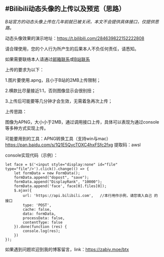 **#Bilibili动态头像的上传以及预览（思路）**
------------------------------------------

*B站官方的动态头像上传在几年前就已被关闭，本文不会提供具体接口，仅提供思路。*

动态头像效果的演示地址：https://t.bilibili.com/284639822152222808

请合理使用，您的个人行为所产生的后果本人不负任何责任，请悉知。

如果需要联络本人请通过[邮箱联系][2]或[B站联系][3]

上传的要求为以下：

1.图片要使用.apng，且小于B站的2MB上传限制；

2.横款比尽量接近1:1，否则图像显示会很别扭；

3.上传后可能要等几分钟才会生效，无需着急再次上传；


上传思路：

图像为APNG，大小小于2MB，通过调用接口上传，具体可以表现为通过console等多种方式实现上传。

可能要用到的工具：APNG转换工具（支持win与mac）https://pan.baidu.com/s/1Q1E5QycTOXC4hxFSfc2fxg  提取码：awsl

console实现代码（示例）：

    let face = $('<input style="display:none" id="file" type="file"/>').click().change(() => {
        let formData = new FormData();
        formData.append("dopost", "save");
        formData.append("DisplayRank", "10000");
        formData.append('face', face[0].files[0]);
        $.ajax({
            url: 'https://api.bilibili.com',   //本行用作示例，请您填入自己 的接口
            type: 'POST',
            cache: false,
            data: formData,
            processData: false,
            contentType: false
        }).done(function (res) {
            console.log(res);
        })
    });



如果遇到问题欢迎到我的博客留言，link：https://zabiy.moe/btx

  [2]: mailto:i@awsl.tv
  [3]: https://space.bilibili.com/64719640
